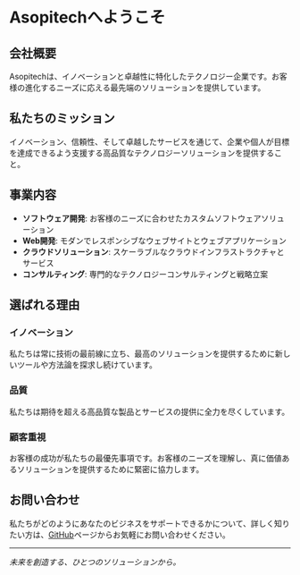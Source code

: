 # Asopitechへようこそ

## 会社概要

Asopitechは、イノベーションと卓越性に特化したテクノロジー企業です。お客様の進化するニーズに応える最先端のソリューションを提供しています。

## 私たちのミッション

イノベーション、信頼性、そして卓越したサービスを通じて、企業や個人が目標を達成できるよう支援する高品質なテクノロジーソリューションを提供すること。

## 事業内容

- **ソフトウェア開発**: お客様のニーズに合わせたカスタムソフトウェアソリューション
- **Web開発**: モダンでレスポンシブなウェブサイトとウェブアプリケーション
- **クラウドソリューション**: スケーラブルなクラウドインフラストラクチャとサービス
- **コンサルティング**: 専門的なテクノロジーコンサルティングと戦略立案

## 選ばれる理由

### イノベーション
私たちは常に技術の最前線に立ち、最高のソリューションを提供するために新しいツールや方法論を探求し続けています。

### 品質
私たちは期待を超える高品質な製品とサービスの提供に全力を尽くしています。

### 顧客重視
お客様の成功が私たちの最優先事項です。お客様のニーズを理解し、真に価値あるソリューションを提供するために緊密に協力します。

## お問い合わせ

私たちがどのようにあなたのビジネスをサポートできるかについて、詳しく知りたい方は、[GitHub](https://github.com/asopitech)ページからお気軽にお問い合わせください。

---

*未来を創造する、ひとつのソリューションから。*
